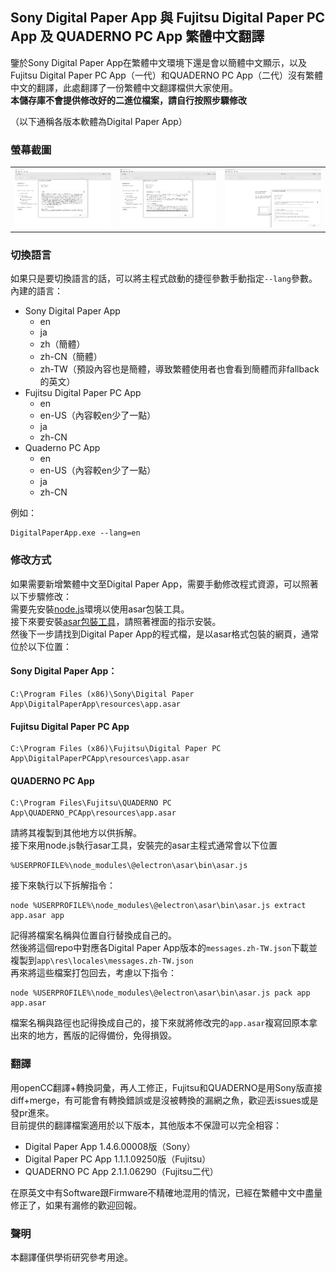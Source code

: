 ## Sony Digital Paper App 與 Fujitsu Digital Paper PC App 及 QUADERNO PC App 繁體中文翻譯
鑒於Sony Digital Paper App在繁體中文環境下還是會以簡體中文顯示，以及Fujitsu Digital Paper PC App（一代）和QUADERNO PC App（二代）沒有繁體中文的翻譯，此處翻譯了一份繁體中文翻譯檔供大家使用。  
__本儲存庫不會提供修改好的二進位檔案，請自行按照步驟修改__  

（以下通稱各版本軟體為Digital Paper App）  

### 螢幕截圖

<table>
  <tr>
    <td><img src="screenshots/sony.png" alt="Screenshot of Sony"></td>
    <td><img src="screenshots/fujitsu.png" alt="Screenshot of Fujitsu"></td>
    <td><img src="screenshots/quaderno.png" alt="Screenshot of Quaderno"></td>
  </tr>
</table>

### 切換語言
如果只是要切換語言的話，可以將主程式啟動的捷徑參數手動指定`--lang`參數。  
內建的語言：
* Sony Digital Paper App
  * en
  * ja
  * zh（簡體）
  * zh-CN（簡體）
  * zh-TW（預設內容也是簡體，導致繁體使用者也會看到簡體而非fallback的英文）
* Fujitsu Digital Paper PC App
  * en
  * en-US（內容較en少了一點）
  * ja
  * zh-CN
* Quaderno PC App
  * en
  * en-US（內容較en少了一點）
  * ja
  * zh-CN

例如：
```
DigitalPaperApp.exe --lang=en
```

### 修改方式

如果需要新增繁體中文至Digital Paper App，需要手動修改程式資源，可以照著以下步驟修改：  
需要先安裝[node.js](https://nodejs.org/)環境以使用asar包裝工具。  
接下來要安裝[asar包裝工具](https://github.com/electron/asar#install)，請照著裡面的指示安裝。  
然後下一步請找到Digital Paper App的程式檔，是以asar格式包裝的網頁，通常位於以下位置： 

#### Sony Digital Paper App：

```
C:\Program Files (x86)\Sony\Digital Paper App\DigitalPaperApp\resources\app.asar
```

#### Fujitsu Digital Paper PC App

```
C:\Program Files (x86)\Fujitsu\Digital Paper PC App\DigitalPaperPCApp\resources\app.asar
```

#### QUADERNO PC App

```
C:\Program Files\Fujitsu\QUADERNO PC App\QUADERNO_PCApp\resources\app.asar
```

請將其複製到其他地方以供拆解。  
接下來用node.js執行asar工具，安裝完的asar主程式通常會以下位置
```
%USERPROFILE%\node_modules\@electron\asar\bin\asar.js
```  

接下來執行以下拆解指令：
```
node %USERPROFILE%\node_modules\@electron\asar\bin\asar.js extract app.asar app
```

記得將檔案名稱與位置自行替換成自己的。  
然後將這個repo中對應各Digital Paper App版本的`messages.zh-TW.json`下載並複製到`app\res\locales\messages.zh-TW.json`  
再來將這些檔案打包回去，考慮以下指令：
```
node %USERPROFILE%\node_modules\@electron\asar\bin\asar.js pack app app.asar
```
檔案名稱與路徑也記得換成自己的，接下來就將修改完的`app.asar`複寫回原本拿出來的地方，舊版的記得備份，免得損毀。

### 翻譯

用openCC翻譯+轉換詞彙，再人工修正，Fujitsu和QUADERNO是用Sony版直接diff+merge，有可能會有轉換錯誤或是沒被轉換的漏網之魚，歡迎丟issues或是發pr進來。  
目前提供的翻譯檔案適用於以下版本，其他版本不保證可以完全相容：
* Digital Paper App 1.4.6.00008版（Sony）
* Digital Paper PC App 1.1.1.09250版（Fujitsu）
* QUADERNO PC App 2.1.1.06290（Fujitsu二代）

在原英文中有Software跟Firmware不精確地混用的情況，已經在繁體中文中盡量修正了，如果有漏修的歡迎回報。

### 聲明

本翻譯僅供學術研究參考用途。